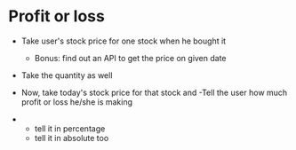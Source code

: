 # Profit or loss
- Take user's stock price for one stock when he bought it
 
    + Bonus: find out an API to get the price on given date
- Take the quantity as well
- Now, take today's stock price for that stock and
-Tell the user how much profit or loss he/she is making
+
    + tell it in percentage
    + tell it in absolute too
